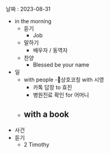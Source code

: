 날짜 : 2023-08-31
- in the morning
	- 듣기
		- Job
	- 말하기
		-  배우자 / 동역자 
	- 찬양
		- Blessed be your name
- 일
	- with people
		-상호코칭 with 시영
		- 카톡 답장 to 효진
		- 병원진료 확인 for 어머니
	- with a book
		- 
- 사건
- 듣기
	- 2 Timothy

